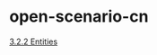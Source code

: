 # open-scenario-cn

[3.2.2 Entities](https://github.com/gaogaihetao/open-scenario-cn/blob/main/3.2.2.Entities.md)
